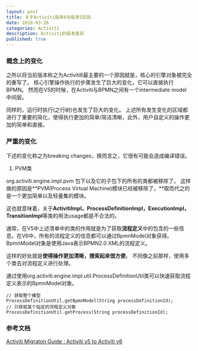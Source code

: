 ```yaml
---
layout: post
title: 关于Activiti版本6与版本5区别
date: 2018-03-26
categories: Activiti
description: Activiti的版本差异
published: true
---
```


### 概念上的变化

之所以将当前版本称之为Activiti6最主要的一个原因就是，核心的引擎对象被完全的重写了。 核心引擎操作执行的步骤发生了巨大的变化，它可以直接执行BPMN。 然而在V5的时候，在Activiti与BPMN之间有一个intermediate model 中间层。

同样的，运行时执行(之行树)也发生了巨大的变化。 上述所有发生变化的区域都进行了重要的简化，使得执行更加的简单/简洁清晰，此外，用户自定义的操作更加的简单和直接。

### 严重的变化

下述的变化称之为breaking changes，换而言之，它很有可能会造成编译错误。

1. PVM类

org.activiti.engine.impl.pvm 包下以及它的子包下的所有的类都被移除了。 这样做的原因是**PVM(Process Virtual Machine)模块已经被移除了，**取而代之的是一个更加简单以及轻量集的模块。

这也就意味着，关于**ActivitiImpl，ProcessDefinitionImpl，ExecutionImpl，TransitionImpl**等类的用法usage都是不合法的。

通常，在V5中上述清单中的类的作用就是为了获取**流程定义**中的包含的一些信息。在V6中，所有的流程定义的信息都可以通过BpmnModel对象获得。BpmnModel对象是使用Java表示BPMN2.0 XML的流程定义。 

这样的好处就是**使得操作更加清晰，搜索起来很方便**。 不同像之前那样，使用多个类去对流程定义进行处理。

通过使用org.activiti.engine.impl.util.ProcessDefinitionUtil类可以快速获取流程定义表示的BpmnModel对象。

    // 获取整个模型
    ProcessDefinitionUtil.getBpmnModel(String processDefinitionId);
    // 只获取某个指定的流程定义对象
    ProcessDefinitionUtil.getProcess(String processDefinitionId);


### 参考文档

<a href="https://www.activiti.org/migration.html"> Activiti Migraton Guide : Activiti v5 to Activiti v6</a>



